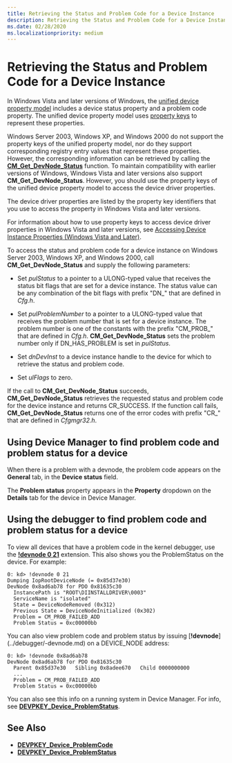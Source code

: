 ```yaml
---
title: Retrieving the Status and Problem Code for a Device Instance
description: Retrieving the Status and Problem Code for a Device Instance
ms.date: 02/28/2020
ms.localizationpriority: medium
---
```


# Retrieving the Status and Problem Code for a Device Instance


In Windows Vista and later versions of Windows, the [unified device property model](unified-device-property-model--windows-vista-and-later-.md) includes a device status property and a problem code property. The unified device property model uses [property keys](property-keys.md) to represent these properties.

Windows Server 2003, Windows XP, and Windows 2000 do not support the property keys of the unified property model, nor do they support corresponding registry entry values that represent these properties. However, the corresponding information can be retrieved by calling the [**CM_Get_DevNode_Status**](/windows/win32/api/cfgmgr32/nf-cfgmgr32-cm_get_devnode_status) function. To maintain compatibility with earlier versions of Windows, Windows Vista and later versions also support **CM_Get_DevNode_Status**. However, you should use the property keys of the unified device property model to access the device driver properties.

The device driver properties are listed by the property key identifiers that you use to access the property in Windows Vista and later versions.

For information about how to use property keys to access device driver properties in Windows Vista and later versions, see [Accessing Device Instance Properties (Windows Vista and Later)](accessing-device-instance-properties--windows-vista-and-later-.md).

To access the status and problem code for a device instance on Windows Server 2003, Windows XP, and Windows 2000, call **CM_Get_DevNode_Status** and supply the following parameters:

-   Set *pulStatus* to a pointer to a ULONG-typed value that receives the status bit flags that are set for a device instance. The status value can be any combination of the bit flags with prefix "DN_" that are defined in *Cfg.h*.

-   Set *pulProblemNumber* to a pointer to a ULONG-typed value that receives the problem number that is set for a device instance. The problem number is one of the constants with the prefix "CM_PROB_" that are defined in *Cfg.h*. **CM_Get_DevNode_Status** sets the problem number only if DN_HAS_PROBLEM is set in *pulStatus*.

-   Set *dnDevInst* to a device instance handle to the device for which to retrieve the status and problem code.

-   Set *ulFlags* to zero.

If the call to **CM_Get_DevNode_Status** succeeds, **CM_Get_DevNode_Status** retrieves the requested status and problem code for the device instance and returns CR_SUCCESS. If the function call fails, **CM_Get_DevNode_Status** returns one of the error codes with prefix "CR_" that are defined in *Cfgmgr32.h*.

## Using Device Manager to find problem code and problem status for a device

When there is a problem with a devnode, the problem code appears on the **General** tab, in the **Device status** field.

The **Problem status** property appears in the **Property** dropdown on the **Details** tab for the device in Device Manager.

## Using the debugger to find problem code and problem status for a device

To view all devices that have a problem code in the kernel debugger, use the [**!devnode 0 21**](../debugger/-devnode.md) extension. This also shows you the ProblemStatus on the device. For example:

```
0: kd> !devnode 0 21
Dumping IopRootDeviceNode (= 0x85d37e30)
DevNode 0x8ad6ab78 for PDO 0x81635c30
  InstancePath is "ROOT\DIINSTALLDRIVER\0003"
  ServiceName is "isolated"
  State = DeviceNodeRemoved (0x312)
  Previous State = DeviceNodeInitialized (0x302)
  Problem = CM_PROB_FAILED_ADD
  Problem Status = 0xc00000bb
```

You can also view problem code and problem status by issuing [**!devnode**] (../debugger/-devnode.md) on a DEVICE_NODE address:

```
0: kd> !devnode 0x8ad6ab78 
DevNode 0x8ad6ab78 for PDO 0x81635c30
  Parent 0x85d37e30   Sibling 0x8adee670   Child 0000000000   
  ...
  Problem = CM_PROB_FAILED_ADD
  Problem Status = 0xc00000bb
```

You can also see this info on a running system in Device Manager. For info, see [**DEVPKEY_Device_ProblemStatus**](devpkey-device-problemstatus.md).

## See Also
 
* [**DEVPKEY_Device_ProblemCode**](devpkey-device-problemcode.md)
* [**DEVPKEY_Device_ProblemStatus**](devpkey-device-problemstatus.md)
